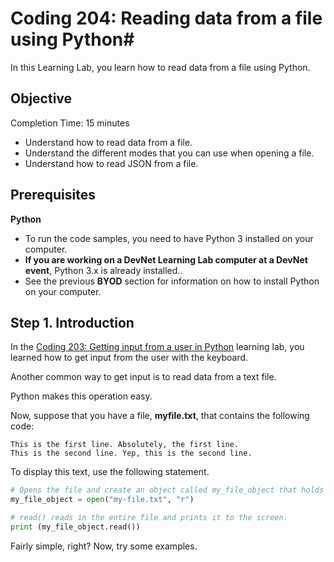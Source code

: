 # Coding 204: Reading data from a file using Python# 

In this Learning Lab, you learn how to read data from a file using Python.

## Objective ## 

Completion Time: 15 minutes

* Understand how to read data from a file.
* Understand the different modes that you can use when opening a file.
* Understand how to read JSON from a file.


## Prerequisites

**Python**
* To run the code samples, you need to have Python 3 installed on your computer.
* **If you are working on a DevNet Learning Lab computer at a DevNet event**, Python 3.x is already installed..
* See the previous **BYOD** section for information on how to install Python on your computer.


## Step 1. Introduction

In the [Coding 203: Getting input from a user in Python](/lab/coding-203-getting-input/step/1) learning lab, you learned how to get input from the user with the keyboard.

Another common way to get input is to read data from a text file.

Python makes this operation easy.

Now, suppose that you have a file, **myfile.txt**, that contains the following code:

```text
This is the first line. Absolutely, the first line.
This is the second line. Yep, this is the second line.
```

To display this text, use the following statement.

```python   
# Opens the file and create an object called my_file_object that holds the reference to the file
my_file_object = open("my-file.txt", "r")

# read() reads in the entire file and prints it to the screen.
print (my_file_object.read())
```

Fairly simple, right?  Now, try some examples.
